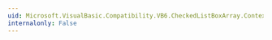 ```yaml
---
uid: Microsoft.VisualBasic.Compatibility.VB6.CheckedListBoxArray.ContextMenuStripChanged
internalonly: False
---
```

